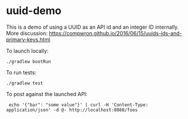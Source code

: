 uuid-demo
=========

This is a demo of using a UUID as an API id and an integer ID internally. More discussion: https://compwron.github.io/2016/06/15/uuids-ids-and-primary-keys.html

To launch locally:
````
./gradlew bootRun
````

To run tests:
````
./gradlew test
````

To post against the launched API:
````
 echo '{"bar": "some value"}' | curl -H 'Content-Type: application/json' -d @- http://localhost:8080/foos
````

